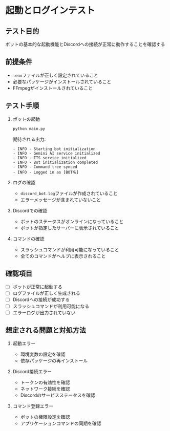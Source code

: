 # 起動とログインテスト

## テスト目的
ボットの基本的な起動機能とDiscordへの接続が正常に動作することを確認する

## 前提条件
- `.env`ファイルが正しく設定されていること
- 必要なパッケージがインストールされていること
- FFmpegがインストールされていること

## テスト手順

1. ボットの起動
   ```bash
   python main.py
   ```
   
   期待される出力:
   ```
   - INFO - Starting bot initialization
   - INFO - Gemini AI service initialized
   - INFO - TTS service initialized
   - INFO - Bot initialization completed
   - INFO - Command tree synced
   - INFO - Logged in as [BOT名]
   ```

2. ログの確認
   - `discord_bot.log`ファイルが作成されていること
   - エラーメッセージが含まれていないこと

3. Discordでの確認
   - ボットのステータスがオンラインになっていること
   - ボットが指定したサーバーに表示されていること

4. コマンドの確認
   - スラッシュコマンドが利用可能になっていること
   - 全てのコマンドがヘルプに表示されること

## 確認項目

- [ ] ボットが正常に起動する
- [ ] ログファイルが正しく生成される
- [ ] Discordへの接続が成功する
- [ ] スラッシュコマンドが利用可能になる
- [ ] エラーログが出力されていない

## 想定される問題と対処方法

1. 起動エラー
   - 環境変数の設定を確認
   - 依存パッケージの再インストール

2. Discord接続エラー
   - トークンの有効性を確認
   - ネットワーク接続を確認
   - Discordのサービスステータスを確認

3. コマンド登録エラー
   - ボットの権限設定を確認
   - アプリケーションコマンドの同期を確認
